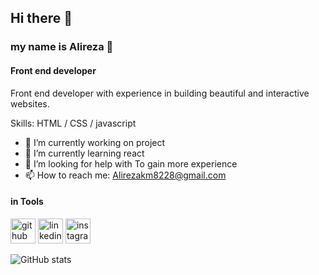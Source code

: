 ## Hi there 👋

### my name is Alireza 👋
####  Front end developer
Front end developer with experience in building beautiful and interactive websites.

Skills:    HTML / CSS / javascript

- 🔭 I’m currently working on project 
- 🌱 I’m currently learning react 
- 🤔 I’m looking for help with To gain more experience 
- 📫 How to reach me: Alirezakm8228@gmail.com 

#### in Tools

[<img src='https://cdn.jsdelivr.net/npm/simple-icons@3.0.1/icons/github.svg' alt='github' height='40'>](https://github.com/Alirezakm82)  [<img src='https://cdn.jsdelivr.net/npm/simple-icons@3.0.1/icons/linkedin.svg' alt='linkedin' height='40'>](https://www.linkedin.com/in/alireza-karimi/)  [<img src='https://cdn.jsdelivr.net/npm/simple-icons@3.0.1/icons/instagram.svg' alt='instagram' height='40'>](https://www.instagram.com/_.alirezakm/)  

![GitHub stats](https://github-readme-stats.vercel.app/api?username=Alirezakm82&show_icons=true)  


